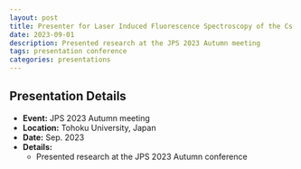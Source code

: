 ```yaml
---
layout: post
title: Presenter for Laser Induced Fluorescence Spectroscopy of the Cs 8P-6P E2 Transition
date: 2023-09-01
description: Presented research at the JPS 2023 Autumn meeting
tags: presentation conference
categories: presentations
---
```


## Presentation Details

- **Event:** JPS 2023 Autumn meeting
- **Location:** Tohoku University, Japan
- **Date:** Sep. 2023
- **Details:**
  - Presented research at the JPS 2023 Autumn conference
